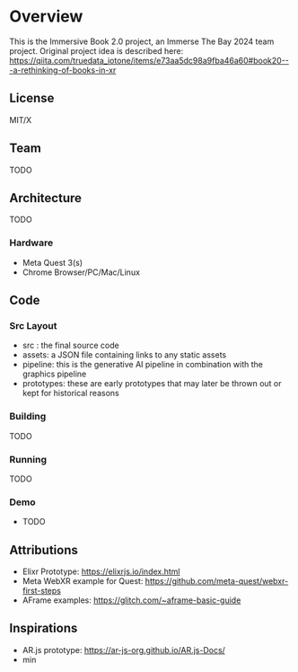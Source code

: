 # Overview

This is the Immersive Book 2.0 project, an Immerse The Bay 2024 team project.  Original project idea is described here: https://qiita.com/truedata_iotone/items/e73aa5dc98a9fba46a60#book20---a-rethinking-of-books-in-xr

## License

MIT/X

## Team

TODO

## Architecture

TODO

### Hardware

- Meta Quest 3(s)
- Chrome Browser/PC/Mac/Linux

## Code

### Src Layout

- src : the final source code
- assets: a JSON file containing links to any static assets
- pipeline: this is the generative AI pipeline in combination with the graphics pipeline
- prototypes: these are early prototypes that may later be thrown out or kept for historical reasons

### Building

TODO

### Running

TODO

### Demo

- TODO

## Attributions

- Elixr Prototype: https://elixrjs.io/index.html
- Meta WebXR example for Quest: https://github.com/meta-quest/webxr-first-steps
- AFrame examples: https://glitch.com/~aframe-basic-guide

## Inspirations


- AR.js prototype: https://ar-js-org.github.io/AR.js-Docs/
- min